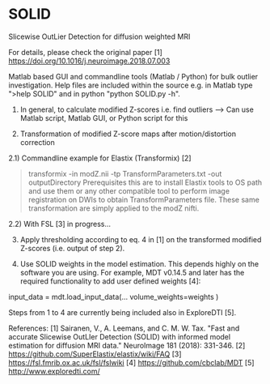 # SOLID
Slicewise OutLier Detection for diffusion weighted MRI  

For details, please check the original paper [1] https://doi.org/10.1016/j.neuroimage.2018.07.003

Matlab based GUI and commandline tools (Matlab / Python) for bulk outlier investigation. Help files are included within the source e.g. in Matlab type ">help SOLID" and in python "python SOLID.py -h".

1) In general, to calculate modified Z-scores i.e. find outliers
--> Can use Matlab script, Matlab GUI, or Python script for this

2) Transformation of modified Z-score maps after motion/distortion correction

2.1) Commandline example for Elastix (Transformix) [2]
 > transformix -in modZ.nii -tp TransformParameters.txt -out outputDirectory
Prerequisites this are to install Elastix tools to OS path and use them or any other compatible tool to perform image registration on DWIs to obtain TransformParameters file. These same transformation are simply applied to the modZ nifti.

2.2) With FSL [3] in progress...

3) Apply thresholding according to eq. 4 in [1] on the transformed modified Z-scores (i.e. output of step 2).

4) Use SOLID weights in the model estimation. This depends highly on the software you are using. For example, MDT v0.14.5 and later has the required functionality to add user defined weights [4]:

  input_data = mdt.load_input_data(...
                                   volume_weights=weights
                                   )

Steps from 1 to 4 are currently being included also in ExploreDTI [5].
                                 
References:
[1] Sairanen, V., A. Leemans, and C. M. W. Tax. "Fast and accurate Slicewise OutLIer Detection (SOLID) with informed model estimation for diffusion MRI data." NeuroImage 181 (2018): 331-346.
[2] https://github.com/SuperElastix/elastix/wiki/FAQ
[3] https://fsl.fmrib.ox.ac.uk/fsl/fslwiki
[4] https://github.com/cbclab/MDT
[5] http://www.exploredti.com/
